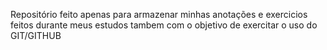 Repositório feito apenas para armazenar minhas anotações e exercicios feitos durante meus estudos tambem com o objetivo de exercitar o uso do GIT/GITHUB
